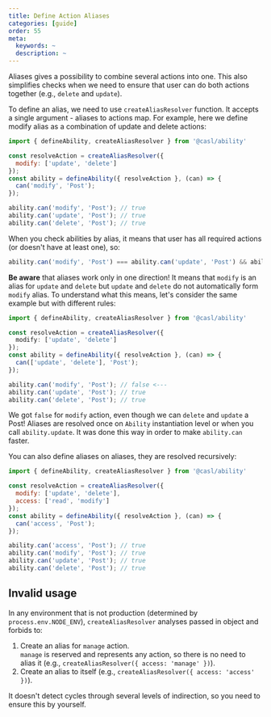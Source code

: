 ```yaml
---
title: Define Action Aliases
categories: [guide]
order: 55
meta:
  keywords: ~
  description: ~
---
```


Aliases gives a possibility to combine several actions into one. This also simplifies checks when we need to ensure that user can do both actions together (e.g., `delete` and `update`).

To define an alias, we need to use `createAliasResolver` function. It accepts a single argument - aliases to actions map. For example, here we define modify alias as a combination of update and delete actions:

```js
import { defineAbility, createAliasResolver } from '@casl/ability'

const resolveAction = createAliasResolver({
  modify: ['update', 'delete']
});
const ability = defineAbility({ resolveAction }, (can) => {
  can('modify', 'Post');
});

ability.can('modify', 'Post'); // true
ability.can('update', 'Post'); // true
ability.can('delete', 'Post'); // true
```

When you check abilities by alias, it means that user has all required actions (or doesn't have at least one), so:

```js
ability.can('modify', 'Post') === ability.can('update', 'Post') && ability.can('delete', 'Post');
```

**Be aware** that aliases work only in one direction! It means that `modify` is an alias for `update` and `delete` but `update` and `delete` do not automatically form `modify` alias. To understand what this means, let's consider the same example but with different rules:

```ts
import { defineAbility, createAliasResolver } from '@casl/ability'

const resolveAction = createAliasResolver({
  modify: ['update', 'delete']
});
const ability = defineAbility({ resolveAction }, (can) => {
  can(['update', 'delete'], 'Post');
});

ability.can('modify', 'Post'); // false <---
ability.can('update', 'Post'); // true
ability.can('delete', 'Post'); // true
```

We got `false` for `modify` action, even though we can `delete` and `update` a Post! Aliases are resolved once on `Ability` instantiation level or when you call `ability.update`. It was done this way in order to make `ability.can` faster.

You can also define aliases on aliases, they are resolved recursively:

```js
import { defineAbility, createAliasResolver } from '@casl/ability'

const resolveAction = createAliasResolver({
  modify: ['update', 'delete'],
  access: ['read', 'modify']
});
const ability = defineAbility({ resolveAction }, (can) => {
  can('access', 'Post');
});

ability.can('access', 'Post'); // true
ability.can('modify', 'Post'); // true
ability.can('update', 'Post'); // true
ability.can('delete', 'Post'); // true
```

## Invalid usage

In any environment that is not production (determined by `process.env.NODE_ENV`), `createAliasResolver` analyses passed in object and forbids to:

1. Create an alias for `manage` action.\
   `manage` is reserved and represents any action, so there is no need to alias it (e.g., `createAliasResolver({ access: 'manage' })`).
2. Create an alias to itself (e.g., `createAliasResolver({ access: 'access' })`).

It doesn't detect cycles through several levels of indirection, so you need to ensure this by yourself.
